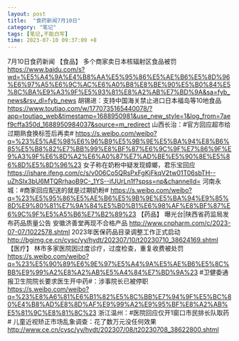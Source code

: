 ```yaml
---
layout: post
title:  "食药新闻7月10日"
category: "笔记"
tags: [笔记,不能白写]
time: 2023-07-10 09:37:09 +8
---
```

7月10日食药新闻
【食品】
多个商家卖日本核辐射区食品被罚 https://www.baidu.com/s?wd=%E5%A4%9A%E4%B8%AA%E5%95%86%E5%AE%B6%E5%8D%96%E6%97%A5%E6%9C%AC%E6%A0%B8%E8%BE%90%E5%B0%84%E5%8C%BA%E9%A3%9F%E5%93%81%E8%A2%AB%E7%BD%9A&sa=fyb_news&rsv_dl=fyb_news
胡锡进：支持中国海关禁止进口日本福岛等10地食品 https://www.toutiao.com/w/1770735165440078/?app=toutiao_web&timestamp=1688950981&use_new_style=1&log_from=7aef9cffa350d_1688950984037&source=m_redirect
山西长治：#官方回应超市给过期熟食换标签后再卖# https://s.weibo.com/weibo?q=%23%E5%AE%98%E6%96%B9%E5%9B%9E%E5%BA%94%E8%B6%85%E5%B8%82%E7%BB%99%E8%BF%87%E6%9C%9F%E7%86%9F%E9%A3%9F%E6%8D%A2%E6%A0%87%E7%AD%BE%E5%90%8E%E5%86%8D%E5%8D%96%23
女子称在奶粉中疑发现蟑螂，君乐宝回应 https://ishare.ifeng.com/c/s/v006Co5QRsPxFgKjFkqV2tw01T06sbTH--uZhSIx3bU6MTQRrhaoB9C-_1YS--ifJUrLn1f?spss=np&channelId=
河南永城：#商家回应配送的就是过期奶粉# https://s.weibo.com/weibo?q=%23%E5%95%86%E5%AE%B6%E5%9B%9E%E5%BA%94%E9%85%8D%E9%80%81%E7%9A%84%E5%B0%B1%E6%98%AF%E8%BF%87%E6%9C%9F%E5%A5%B6%E7%B2%89%23
【药品】
曝光台|陕西省药监局发布药品质量公告 安徽济善堂再现不合格产品 http://www.cnpharm.com/c/2023-07-07/1022578.shtml
2023年医保药品目录调整工作正式启动 http://bgimg.ce.cn/cysc/yy/hydt/202307/10/t20230710_38624169.shtml
【医疗】
林市多家医院因过度诊疗，过度检查，重复收费被处罚 https://s.weibo.com/weibo?q=%23%E5%90%89%E6%9E%97%E5%A4%9A%E5%AE%B6%E5%8C%BB%E9%99%A2%E8%A2%AB%E5%A4%84%E7%BD%9A%23
#卫健委通报卫生院院长要求医生开中药#：涉事院长已被停职 https://s.weibo.com/weibo?q=%23%E8%A6%81%E6%B1%82%E5%8C%BB%E7%94%9F%E5%BC%80%E4%B8%AD%E8%8D%AF%E9%99%A2%E9%95%BF%E8%A2%AB%E5%81%9C%E8%81%8C%23
浙江温州：#医院回应仅开1窗口市民排长队取药# 
儿童近视矫正市场乱象调查：花了数万元没任何效果 http://www.ce.cn/cysc/yy/hydt/202307/08/t20230708_38622800.shtml